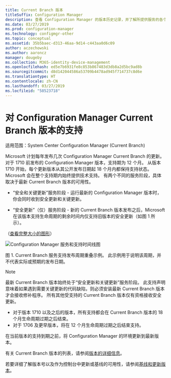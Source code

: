 ```yaml
---
title: Current Branch 版本
titleSuffix: Configuration Manager
description: 查看 Configuration Manager 的版本历史记录，并了解所提供服务的各个阶段。
ms.date: 03/27/2019
ms.prod: configuration-manager
ms.technology: configmgr-other
ms.topic: conceptual
ms.assetid: 35b5baec-d313-46aa-9d14-c443aa0d6c09
author: aczechowski
ms.author: aaroncz
manager: dougeby
ms.collection: M365-identity-device-management
ms.openlocfilehash: ed5e7b6931fe8c853b867483d3db8a2d5bc9ad8b
ms.sourcegitcommit: d8d142044586a53709b4478ad945f714737c8d6e
ms.translationtype: HT
ms.contentlocale: zh-CN
ms.lasthandoff: 03/27/2019
ms.locfileid: "58523718"
---
```

# <a name="support-for-configuration-manager-current-branch-versions"></a>对 Configuration Manager Current Branch 版本的支持

适用范围：System Center Configuration Manager (Current Branch)

Microsoft 计划每年发布几次 Configuration Manager Current Branch 的更新。 对于 1710 前发布的 Configuration Manager 版本，支持期为 12 个月。 从版本 1710 开始，每个更新版本从其公开发布日期起 18 个月内都保持支持状态。 Microsoft 会在整个支持期内始终提供技术支持。 有两个不同的服务阶段，具体取决于最新 Current Branch 版本的可用性。  

- “安全和关键更新”服务阶段 - 运行最新的 Configuration Manager 版本时，你会同时收到安全更新和关键更新。  

- “安全更新”（仅）服务阶段 - 新的 Current Branch 版本发布之后，Microsoft 在该版本支持生命周期的剩余时间内仅支持旧版本的安全更新（如图 1 所示）。  

（[查看完整大小的图形](media/CM_Servicing_support_timeline1.png)）

![Configuration Manager 服务和支持时间线图](media/CM_Servicing_support_timeline1.png)  

图 1. Current Branch 服务支持发布周期重叠示例。 此示例用于说明该周期，并不代表实际或预期的发布日期。

> [!NOTE]  
>  最新 Current Branch 版本始终处于“安全更新和关键更新”服务阶段。 此支持声明意味着如果遇到需要关键更新的代码缺陷，则必须安装最新 Current Branch 版本才会接收修补程序。 所有其他受支持的 Current Branch 版本仅有资格接收安全更新。
> - 对于版本 1710 以及之后的版本，所有支持都会在 Current Branch 版本的 18 个月生命周期过期之后结束。
> - 对于 1706 及更早版本，将在 12 个月生命周期过期之后结束支持。
> 
> 在当前版本的支持到期之前，将 Configuration Manager 的环境更新到最新版本。

有关 Current Branch 版本的列表，请参阅[版本的详细信息](/sccm/core/servers/manage/updates#version-details)。

若要详细了解版本号以及作为控制台中更新或基线的可用性，请参阅[基线和更新版本](/sccm/core/servers/manage/updates#a-namebkmkbaselinesa-baseline-and-update-versions)。
